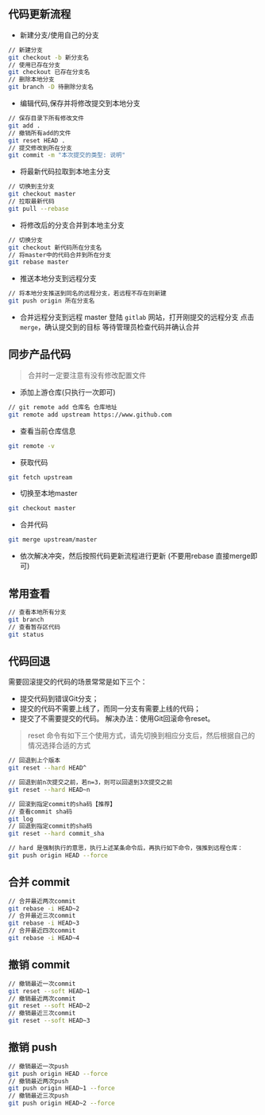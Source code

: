 ## 代码更新流程
- 新建分支/使用自己的分支
```bash
// 新建分支
git checkout -b 新分支名
// 使用已存在分支
git checkout 已存在分支名 
// 删除本地分支
git branch -D 待删除分支名 
```
- 编辑代码,保存并将修改提交到本地分支
```bash
// 保存目录下所有修改文件
git add . 
// 撤销所有add的文件
git reset HEAD . 
// 提交修改到所在分支
git commit -m "本次提交的类型: 说明" 
```
- 将最新代码拉取到本地主分支
```bash
// 切换到主分支
git checkout master 
// 拉取最新代码
git pull --rebase 
```
- 将修改后的分支合并到本地主分支
```bash
// 切换分支
git checkout 新代码所在分支名 
// 将master中的代码合并到所在分支
git rebase master 
```
- 推送本地分支到远程分支
```bash
// 将本地分支推送到同名的远程分支，若远程不存在则新建
git push origin 所在分支名 
```
- 合并远程分支到远程 master
    登陆 `gitlab` 网站，打开刚提交的远程分支
    点击 `merge`，确认提交到的目标
    等待管理员检查代码并确认合并
## 同步产品代码
> 合并时一定要注意有没有修改配置文件

- 添加上游仓库(只执行一次即可) 
```bash
// git remote add 仓库名 仓库地址 
git remote add upstream https://www.github.com
```
- 查看当前仓库信息
```bash
git remote -v
```
- 获取代码
```bash
git fetch upstream
```
- 切换至本地master
```bash
git checkout master
```
- 合并代码 
```bash
git merge upstream/master
```
- 依次解决冲突，然后按照代码更新流程进行更新 (不要用rebase 直接merge即可)

## 常用查看
```bash
// 查看本地所有分支
git branch 
// 查看暂存区代码
git status 
```

## 代码回退
需要回滚提交的代码的场景常常是如下三个：

- 提交代码到错误Git分支；
- 提交的代码不需要上线了，而同一分支有需要上线的代码；
- 提交了不需要提交的代码。
解决办法：使用Git回滚命令reset。
> reset 命令有如下三个使用方式，请先切换到相应分支后，然后根据自己的情况选择合适的方式
```bash
// 回退到上个版本
git reset --hard HEAD^  

// 回退到前n次提交之前，若n=3，则可以回退到3次提交之前
git reset --hard HEAD~n

// 回滚到指定commit的sha码【推荐】
// 查看commit sha码
git log 
// 回退到指定commit的sha码
git reset --hard commit_sha 

// hard 是强制执行的意思，执行上述某条命令后，再执行如下命令，强推到远程仓库：
git push origin HEAD --force
```
## 合并 commit
```bash
// 合并最近两次commit
git rebase -i HEAD~2
// 合并最近三次commit
git rebase -i HEAD~3
// 合并最近四次commit
git rebase -i HEAD~4
```

## 撤销 commit
```bash
// 撤销最近一次commit
git reset --soft HEAD~1
// 撤销最近两次commit
git reset --soft HEAD~2
// 撤销最近三次commit
git reset --soft HEAD~3
```
    
## 撤销 push
```bash
// 撤销最近一次push
git push origin HEAD --force
// 撤销最近两次push
git push origin HEAD~1 --force
// 撤销最近三次push
git push origin HEAD~2 --force
```

<!-- ## 版本管理 -->

<!-- ## 分支管理 -->

<!-- ## 问题备忘
- 为什么用rebase而不用merge?
    * 虽然merge更加的简单，但是merge会造成合并路线的混乱、不够简洁。rebase可以让线路保持单一，更方便查看。其实是项目要求所致
- 为什么要将最新代码拉取到本地？
    * 保证代码的统一，而且git要求这么做，如果你push的代码的基础不是最新版本，git就会拒绝你的提交请求。
- 我在rebase过程中出现了冲突如何解决？
    * 查看冲突并解决冲突（一般都是两人修改了同一处代码）
    * add . 添加修改后的文件(无需commit)
    * git rebase --continue 继续执行rebase
- 为什么不直接把本地分支推送到远程master?
    * 在gitlab中远程master默认受保护，拒绝进行跨分支提交。
- 从远程分支合并到远程master的时候有必要检查目标么？
    * 很有必要，不然合并到了其他master会有人骂你。(*^▽^*) -->